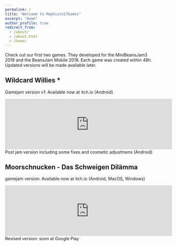 ```yaml
---
permalink: /
title: "Welcome to Mephisto17Games"
excerpt: "Home"
author_profile: true
redirect_from: 
  - /about/
  - /about.html
  - /home/
---
```






Check out our first two games. They developed for the MiniBeansJam3 2019 and the BeansJam Mobile 2018. Each game was created within 48h. Updated versions will be made available later.

## Wildcard Willies *
Gamejam version v1: Available now at itch.io (Android)

<iframe frameborder="0" src="https://itch.io/embed/374648" width="552" height="167"></iframe>
Post jam version including some fixes and cosmetic adjustmens (Android)


## Moorschnucken - Das Schweigen Dilämma
gamejam version: Available now at itch.io (Android, MacOS, Windows)

<iframe frameborder="0" src="https://itch.io/embed/316134" width="552" height="167"></iframe>
Revised version: soon at Google Play
